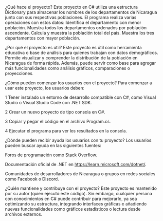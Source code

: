 ¿Qué hace el proyecto?
Este proyecto en C# utiliza una estructura Dictionary para almacenar los nombres de los departamentos de Nicaragua junto con sus respectivas poblaciones. 
El programa realiza varias operaciones con estos datos:
Identifica el departamento con menor población.
Muestra todos los departamentos ordenados por población ascendente.
Calcula y muestra la población total del país.
Muestra los tres departamentos con mayor población.

¿Por qué el proyecto es útil?
Este proyecto es útil como herramienta educativa o base de análisis para quienes trabajan con datos demográficos. 
Permite visualizar y comprender la distribución de la población en Nicaragua de forma rápida. 
Además, puede servir como base para agregar más funcionalidades como análisis gráficos, comparaciones o proyecciones.

¿Cómo pueden comenzar los usuarios con el proyecto?
Para comenzar a usar este proyecto, los usuarios deben:

 1 Tener instalado un entorno de desarrollo compatible con C#, como Visual Studio o Visual Studio Code con .NET SDK.

 2 Crear un nuevo proyecto de tipo consola en C#.

 3 Copiar y pegar el código en el archivo Program.cs.

 4 Ejecutar el programa para ver los resultados en la consola.

 ¿Dónde pueden recibir ayuda los usuarios con tu proyecto?
 Los usuarios pueden buscar ayuda en las siguientes fuentes:

 Foros de programación como Stack Overflow.

 Documentación oficial de .NET en https://learn.microsoft.com/dotnet/.

 Comunidades de desarrolladores de Nicaragua o grupos en redes sociales como Facebook o Discord.

 ¿Quién mantiene y contribuye con el proyecto?
 Este proyecto es mantenido por su autor (quien ejecutó este código). 
 Sin embargo, cualquier persona con conocimientos en C# puede contribuir para mejorarlo, ya sea optimizando su estructura, integrando interfaces gráficas o añadiendo nuevas funcionalidades como gráficos estadísticos o lectura desde archivos externos.
